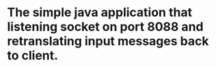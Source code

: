 # The simple java application that listening socket on port 8088 and retranslating input messages back to client.